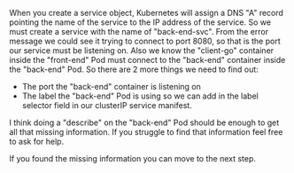 When you create a service object, Kubernetes will assign a DNS "A" record pointing the name of the service to the IP address of the service. So we must create a service with the name of "back-end-svc". From the error message we could see it trying to connect to port 8080, so that is the port our service must be listening on. Also we know the "client-go" container inside the "front-end" Pod must connect to the "back-end" container inside the "back-end" Pod. So there are 2 more things we need to find out:

* The port the "back-end" container is listening on
* The label the "back-end" Pod is using so we can add in the label selector field in our clusterIP service manifest.

I think doing a "describe" on the "back-end" Pod should be enough to get all that missing information. If you struggle to find that information feel free to ask for help. 

If you found the missing information you can move to the next step.